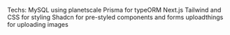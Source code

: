 Techs:
MySQL using planetscale
Prisma for typeORM
Next.js
Tailwind and CSS for styling
Shadcn for pre-styled components and forms
uploadthings for uploading images